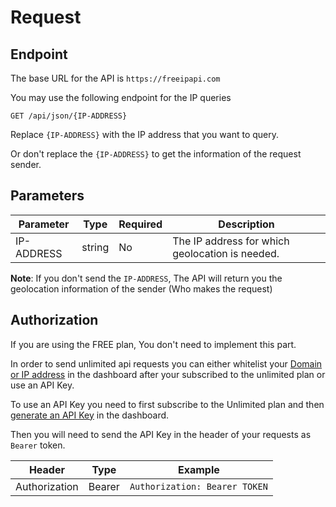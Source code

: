 # Request

## Endpoint

The base URL for the API is `https://freeipapi.com`

You may use the following endpoint for the IP queries

```
GET /api/json/{IP-ADDRESS}
```

Replace `{IP-ADDRESS}` with the IP address that you want to query.

Or don't replace the `{IP-ADDRESS}` to get the information of the request sender.

## Parameters

| Parameter | Type   | Required | Description                                     |
|-----------|--------|----------|-------------------------------------------------|
| IP-ADDRESS| string | No       | The IP address for which geolocation is needed. |

**Note**: If you don't send the `IP-ADDRESS`, The API will return you the geolocation information of the sender (Who makes the request)

## Authorization

If you are using the FREE plan, You don't need to implement this part.

In order to send unlimited api requests you can either whitelist your [Domain or IP address](https://freeipapi.com/ip-addresses) in the dashboard after your subscribed to the unlimited plan or use an API Key.

To use an API Key you need to first subscribe to the Unlimited plan and then [generate an API Key](https://freeipapi.com/api-keys) in the dashboard.

Then you will need to send the API Key in the header of your requests as `Bearer` token.

| Header        | Type   | Example                                         |
|---------------|--------|-------------------------------------------------|
| Authorization | Bearer | `Authorization: Bearer TOKEN`                   |